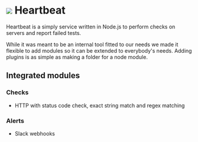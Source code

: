 ![](https://static.eyskens.me/f91010_none.png) Heartbeat
=========
Heartbeat is a simply service written in Node.js to perform checks on servers and report failed tests. 

While it was meant to be an internal tool fitted to our needs we made it flexible to add modules so it can be extended to everybody's needs. 
Adding plugins is as simple as making a folder for a node module. 

## Integrated modules
### Checks
* HTTP with status code check, exact string match and regex matching

### Alerts
* Slack webhooks
